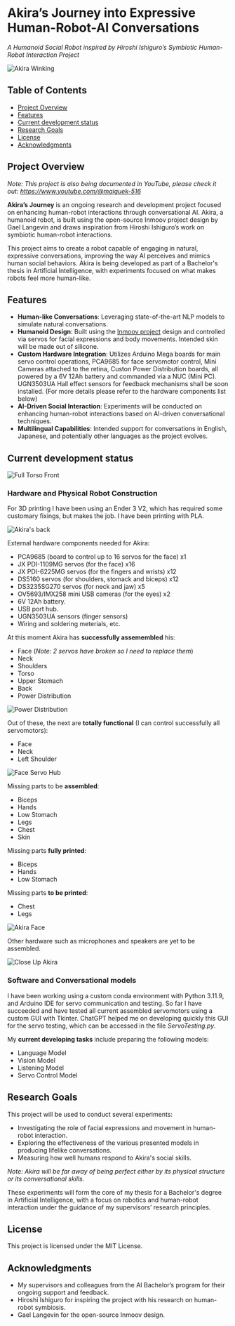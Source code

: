 # Akira’s Journey into Expressive Human-Robot-AI Conversations

_A Humanoid Social Robot inspired by Hiroshi Ishiguro’s Symbiotic Human-Robot Interaction Project_

![Akira Winking](.media/IMG_4697.png)

## Table of Contents
- [Project Overview](#project-overview)
- [Features](#features)
- [Current development status](#current-development-status)
- [Research Goals](#research-goals)
- [License](#license)
- [Acknowledgments](#acknowledgements)

## Project Overview

_Note: This project is also being documented in YouTube, please check it out: https://www.youtube.com/@maiguek-516_

**Akira’s Journey** is an ongoing research and development project focused on enhancing human-robot interactions through conversational AI. Akira, a humanoid robot, is built using the open-source Inmoov project design by Gael Langevin and draws inspiration from Hiroshi Ishiguro’s work on symbiotic human-robot interactions.

This project aims to create a robot capable of engaging in natural, expressive conversations, improving the way AI perceives and mimics human social behaviors. Akira is being developed as part of a Bachelor's thesis in Artificial Intelligence, with experiments focused on what makes robots feel more human-like.

## Features
- **Human-like Conversations**: Leveraging state-of-the-art NLP models to simulate natural conversations.
- **Humanoid Design**: Built using the [Inmoov project](https://inmoov.fr/) design and controlled via servos for facial expressions and body movements. Intended skin will be made out of silicone.
- **Custom Hardware Integration**: Utilizes Arduino Mega boards for main servo control operations, PCA9685 for face servomotor control, Mini Cameras attached to the retina, Custon Power Distribution boards, all powered by a 6V 12Ah battery and commanded via a NUC (Mini PC). UGN3503UA Hall effect sensors for feedback mechanisms shall be soon installed. (For more details please refer to the hardware components list below) 
- **AI-Driven Social Interaction**: Experiments will be conducted on enhancing human-robot interactions based on AI-driven conversational techniques.
- **Multilingual Capabilities**: Intended support for conversations in English, Japanese, and potentially other languages as the project evolves.

## Current development status

![Full Torso Front](.media/IMG_4715.png)

### Hardware and Physical Robot Construction

For 3D printing I have been using an Ender 3 V2, which has required some customary fixings, but makes the job. I have been printing with PLA.

![Akira's back](.media/IMG_4716.png)

External hardware components needed for Akira:

- PCA9685 (board to control up to 16 servos for the face) x1
- JX PDI-1109MG servos (for the face) x16
- JX PDI-6225MG servos (for the fingers and wrists) x12
- DS5160 servos (for shoulders, stomack and biceps) x12
- DS3235SG270 servos (for neck and jaw) x5
- OV5693/IMX258 mini USB cameras (for the eyes) x2
- 6V 12Ah battery.
- USB port hub.
- UGN3503UA sensors (finger sensors)
- Wiring and soldering meterials, etc.

At this moment Akira has **successfully assemembled** his:
- Face (_Note: 2 servos have broken so I need to replace them_)
- Neck
- Shoulders
- Torso
- Upper Stomach
- Back
- Power Distribution

![Power Distribution](.media/IMG_4717.png)

Out of these, the next are **totally functional** (I can control successfully all servomotors):
- Face
- Neck
- Left Shoulder

![Face Servo Hub](.media/IMG_4718.png)

Missing parts to be **assembled**:
- Biceps
- Hands
- Low Stomach
- Legs
- Chest
- Skin

Missing parts **fully printed**:
- Biceps
- Hands
- Low Stomach

Missing parts **to be printed**:
- Chest
- Legs

![Akira Face](.media/IMG_4719.png)

Other hardware such as microphones and speakers are yet to be assembled.

![Close Up Akira](.media/IMG_4720.png)

### Software and Conversational models

I have been working using a custom conda environment with Python 3.11.9, and Arduino IDE for servo communication and testing. So far I have succeeded and have tested all current assembled servomotors using a custom GUI with Tkinter. ChatGPT helped me on developing quickly this GUI for the servo testing, which can be accessed in the file _ServoTesting.py_.

My **current developing tasks** include preparing the following models:
- Language Model
- Vision Model
- Listening Model
- Servo Control Model

## Research Goals

This project will be used to conduct several experiments:

- Investigating the role of facial expressions and movement in human-robot interaction.
- Exploring the effectiveness of the various presented models in producing lifelike conversations.
- Measuring how well humans respond to Akira's social skills. 

_Note: Akira will be far away of being perfect either by its physical structure or its conversational skills._

These experiments will form the core of my thesis for a Bachelor's degree in Artificial Intelligence, with a focus on robotics and human-robot interaction under the guidance of my supervisors’ research principles.

## License

This project is licensed under the MIT License.

## Acknowledgments
- My supervisors and colleagues from the AI Bachelor’s program for their ongoing support and feedback.
- Hiroshi Ishiguro for inspiring the project with his research on human-robot symbiosis.
- Gael Langevin for the open-source Inmoov design.
    
